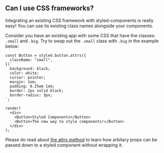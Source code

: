 ## Can I use CSS frameworks?

Integrating an existing CSS framework with styled-components is really easy! You can use its existing class names alongside your components.

Consider you have an existing app with some CSS that have the classes: `.small` and `.big`.
Try to swap out the `.small` class with `.big` in the example below:

```react
const Button = styled.button.attrs({
  className: "small",
})`
  background: black;
  color: white;
  cursor: pointer;
  margin: 1em;
  padding: 0.25em 1em;
  border: 2px solid black;
  border-radius: 3px;
`;

render(
  <div>
    <Button>Styled Components</Button>
    <Button>The new way to style components!</Button>
  </div>
);
```

Please do read about [the attrs method](/docs/api#attrs) to learn how arbitary props can be passed
down to a styled component without wrapping it.

